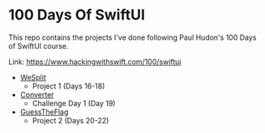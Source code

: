 # 100 Days Of SwiftUI

This repo contains the projects I've done following Paul Hudon's 100 Days of SwiftUI course.

Link: https://www.hackingwithswift.com/100/swiftui 

* [WeSplit](https://github.com/stevenyuser/100DaysOfSwiftUI/tree/main/WeSplit)
  * Project 1 (Days 16-18)
* [Converter](https://github.com/stevenyuser/100DaysOfSwiftUI/tree/main/Converter)
    * Challenge Day 1 (Day 19)
* [GuessTheFlag](https://github.com/stevenyuser/100DaysOfSwiftUI/tree/main/GuessTheFlag)
    * Project 2 (Days 20-22)
